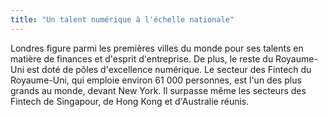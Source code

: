 ```yaml
---
title: "Un talent numérique à l'échelle nationale"
---
```

Londres figure parmi les premières villes du monde pour ses talents en matière de finances et d'esprit d'entreprise. De plus, le reste du Royaume-Uni est doté de pôles d'excellence numérique. Le secteur des Fintech du Royaume-Uni, qui emploie environ 61 000 personnes, est l'un des plus grands au monde, devant New York. Il surpasse même les secteurs des Fintech de Singapour, de Hong Kong et d'Australie réunis. 
